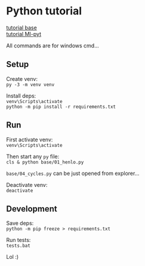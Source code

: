 # Python tutorial

[tutorial base](https://naucse.python.cz/course/pyladies/)  
[tutorial MI-pyt](https://naucse.python.cz/course/mi-pyt/)

All commands are for windows cmd...

## Setup
Create venv:  
`py -3 -m venv venv`

Install deps:  
`venv\Scripts\activate`  
`python -m pip install -r requirements.txt`

## Run
First activate venv:  
`venv\Scripts\activate`

Then start any `py` file:  
`cls & python base/01_henlo.py`

`base/04_cycles.py` can be just opened from explorer...

Deactivate venv:  
`deactivate`

## Development

Save deps:  
`python -m pip freeze > requirements.txt`

Run tests:  
`tests.bat`

Lol :)
